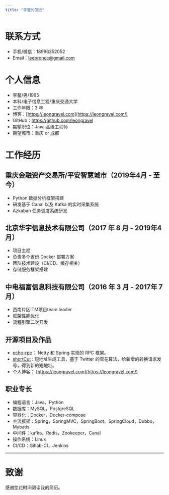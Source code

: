 ```yaml
---
title: "李鳌的简历"
---
```


# 联系方式

- 手机/微信：18996252052
- Email：[leebroncc@gmail.com](mailto:leebroncc@gmail.com)

# 个人信息

- 李鳌/男/1995
- 本科/电子信息工程/重庆交通大学
- 工作年限：3 年
- 博客：[https://leongravel.com](https://leongravel.com/)
- GitHub：<https://github.com/leongravel>
- 期望职位：Java 高级工程师
- 期望城市：重庆 or 成都

# 工作经历

## 重庆金融资产交易所/平安智慧城市（2019年4月 - 至今）

- Python 数据分析框架搭建
- 研发基于 Canal 以及 Kafka 的实时采集系统
- Azkaban 任务调度系统研发

## 北京华宇信息技术有限公司（2017 年 8 月 - 2019年4月）

* 项目主程
* 负责多个省份 Docker 部署方案
* 团队技术建设（CI/CD、缓存相关）
* 存储服务框架搭建

## 中电福富信息科技有限公司（2016 年 3 月 - 2017年 7 月）

- 西南片区ITM项目team leader
- 框架性能优化
- 流程引擎二次开发

## 开源项目及作品

- [echo-rpc](https://github.com/leonGravel/echo-rpc)： Netty 和 Spring 实现的 RPC 框架。
- [shortCut](https://github.com/Alkaids/shortcut) : 短地址生成工具，基于 Twitter 的雪花算法，给新增的转换请求发号，得到新的短地址。
- 个人博客： [https://leongravel.com](https://leongravel.com/)

## 职业专长

- 编程语言：Java，Python
- 数据库：MySQL，PostgreSQL
- 容器化：Docker，Docker-compose
- 主流框架：Spring，SpringMVC，SpringBoot，SpringCloud，Dubbo，Mybatis
- 中间件：kafka，Redis，Zookeeper，Canal
- 操作系统：Linux
- CI/CD：Gitlab-CI，Jenkins

------

# 致谢

感谢您花时间阅读我的简历。
